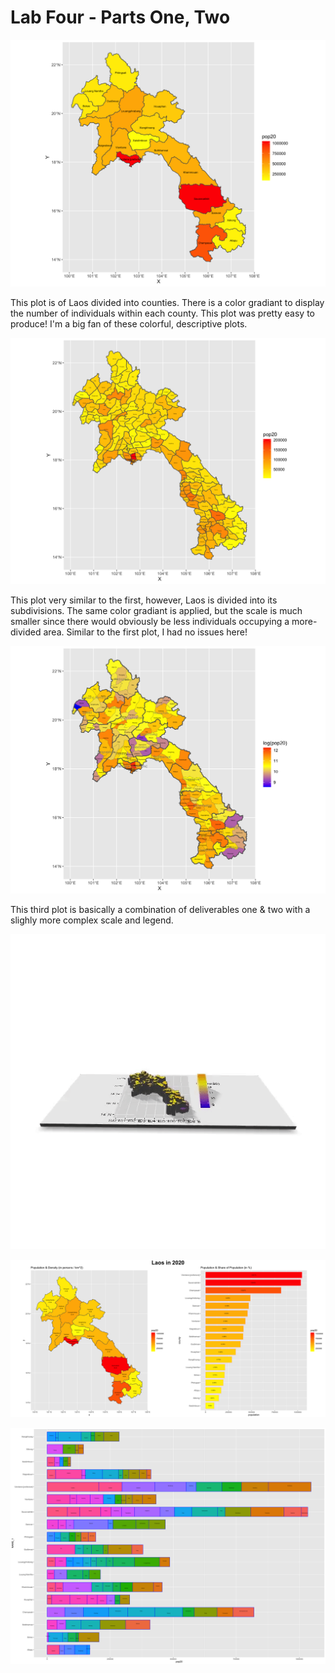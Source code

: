 # Lab Four - Parts One, Two

![](lao_pop20.png)

This plot is of Laos divided into counties. There is a color gradiant to display the number of individuals within each county. This plot was pretty easy to produce! I'm a big fan of these colorful, descriptive plots.

![](lao_pop20_adm2.png)

This plot very similar to the first, however, Laos is divided into its subdivisions. The same color gradiant is applied, but the scale is much smaller since there would obviously be less individuals occupying a more-divided area. Similar to the first plot, I had no issues here!

![](lao_pop20_two.png)

This third plot is basically a combination of deliverables one & two with a slighly more complex scale and legend.

![](laos.gif)

![](laos1.png)

![](lao_adm2_bp.png)
